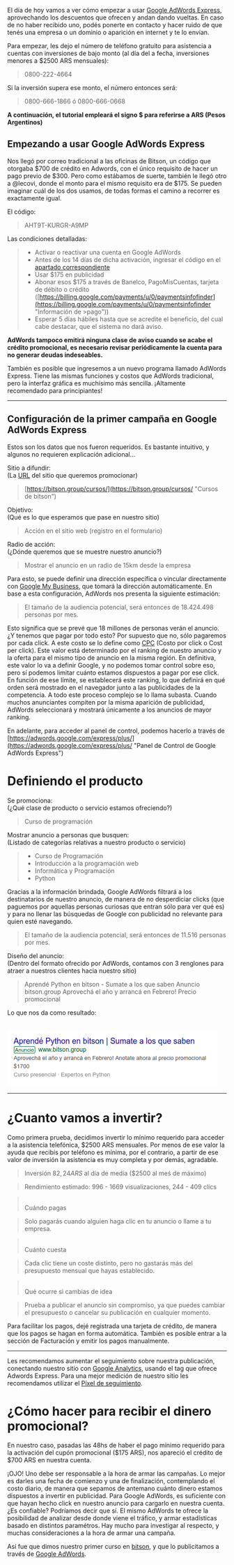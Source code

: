 <!--
.. title: Empezando a usar Google AdWords Express
.. slug: empezando-a-usar-google-adwords-express
.. date: 2018-03-01 14:24:36 UTC-03:00
.. tags: adwordsexpress, google, comunicacion, sem, publicidad, marketing
.. category: comunicacion
.. link: 
.. description: Empezando a usar Google AdWords Express para nuestras campañas
.. type: text
.. author: @nespino
-->

El día de hoy vamos a ver cómo empezar a usar [Google AdWords Express](https://adwords.google.com/express "Google AdWords Express"), aprovechando los descuentos que ofrecen y andan dando vueltas. En caso de no haber recibido uno, podés ponerte en contacto y hacer ruido de que tenés una empresa o un dominio o aparición en internet y te lo envían.

Para empezar, les dejo el número de teléfono gratuito para asistencia a cuentas con inversiones de bajo monto (al día del a fecha, inversiones menores a $2500 ARS mensuales): 

> 0800-222-4664

Si la inversión supera ese monto, el número entonces será:

> 0800-666-1866 ó 0800-666-0668

__A continuación, el tutorial empleará el signo $ para referirse a ARS (Pesos Argentinos)__


## Empezando a usar Google AdWords Express

Nos llegó por correo tradicional a las oficinas de Bitson, un código que otorgaba $700 de crédito en Adwords, con el único requisito de hacer un pago previo de $300. Pero como estábamos de suerte, también le llegó otro a @lecovi, donde el monto para el mismo requisito era de $175. Se pueden imaginar cuál de los dos usamos, de todas formas el camino a recorrer es exactamente igual.

El código:

> AHT9T-KURGR-A9MP

Las condiciones detalladas:

>- Activar o reactivar una cuenta en Google AdWords
>- Antes de los 14 días de dicha activación, ingresar el código en el [apartado correspondiente](https://adwords.google.com/aw/promotions "Ingresar cupones de descuento")
>- Usar $175 en publicidad
>- Abonar esos $175 a través de Banelco, PagoMisCuentas, tarjeta de débito o crédito ([https://billing.google.com/payments/u/0/paymentsinfofinder](https://billing.google.com/payments/u/0/paymentsinfofinder "Información de >pago"))
>- Esperar 5 días hábiles hasta que se acredite el beneficio, del cual cabe destacar, que el sistema no dará aviso.

__AdWords tampoco emitirá ninguna clase de aviso cuando se acabe el crédito promocional, es necesario revisar periódicamente la cuenta para no generar deudas indeseables.__


También es posible que ingresemos a un nuevo programa llamado AdWords Express. Tiene las mismas funciones y costos que AdWords tradicional, pero la interfaz gráfica es muchísimo más sencilla. ¡Altamente recomendado para principiantes!

------------------------------------------


## Configuración de la primer campaña en Google AdWords Express

Estos son los datos que nos fueron requeridos. Es bastante intuitivo, y algunos no requieren explicación adicional...

Sitio a difundir: <br />
(La [URL](https://es.wikipedia.org/wiki/Localizador_de_recursos_uniforme "Significado de URL...") del sitio que queremos promocionar) 
> [https://bitson.group/cursos/](https://bitson.group/cursos/ "Cursos de bitson")

Objetivo: <br />
(Qué es lo que esperamos que pase en nuestro sitio)
> Acción en el sitio web (registro en el formulario)

Radio de acción:<br />
(¿Dónde queremos que se muestre nuestro anuncio?)
> Mostrar el anuncio en un radio de 15km desde la empresa

Para esto, se puede definir una dirección específica o vincular directamente con [Google My Business](https://www.google.es/intl/es/business/ "Google My Business"), que tomará la dirección automáticamente.
En base a esta configuración, AdWords nos presenta la siguiente estimación:

> El tamaño de la audiencia potencial, será entonces de 18.424.498 personas por mes.

Esto significa que se prevé que 18 millones de personas verán el anuncio. ¿Y tenemos que pagar por todo esto? Por supuesto que no, sólo pagaremos por cada click. A este costo se lo define como [CPC](https://support.google.com/adwords/answer/116495 "Costo por click") (Costo por click o Cost per click). Este valor está determinado por el ranking de nuestro anuncio y la oferta para el mismo tipo de anuncio en la misma región. En definitiva, este valor lo va a definir Google, y no podemos tomar control sobre eso, pero sí podemos limitar cuánto estamos dispuestos a pagar por ese click. En función de ese límite, se establecerá este ranking, lo que definirá en qué orden será mostrado en el navegador junto a las publicidades de la competencia. A todo este proceso complejo se lo llama subasta. Cuando muchos anunciantes compiten por la misma aparición de publicidad, AdWords seleccionará y mostrará únicamente a los anuncios de mayor ranking.

En adelante, para acceder al panel de control, podemos hacerlo a través de [https://adwords.google.com/express/plus/](https://adwords.google.com/express/plus/ "Panel de Control de Google AdWords Express")

# Definiendo el producto

Se promociona: <br />
(¿Qué clase de producto o servicio estamos ofreciendo?)
>Curso de programación

Mostrar anuncio a personas que busquen:<br />
(Listado de categorías relativas a nuestro producto o servicio)
>- Curso de Programación
>- Introducción a la programación web
>- Informática y Programación
>- Python

Gracias a la información brindada, Google AdWords filtrará a los destinatarios de nuestro anuncio, de manera de no desperdiciar clicks (que paguemos por aquellas personas curiosas que entran sólo para ver qué es) y para no llenar las búsquedas de Google con publicidad no relevante para quien esté navegando.

> El tamaño de la audiencia potencial, será entonces de 11.516 personas por mes.

Diseño del anuncio:<br />
(Dentro del formato ofrecido por AdWords, contamos con 3 renglones para atraer a nuestros clientes hacia nuestro sitio)
> Aprendé Python en bitson - Sumate a los que saben
> Anuncio bitson.group
> Aprovechá el año y arrancá en Febrero! Precio promocional

Lo que nos da como resultado:<br /><br />

[![adwords curso bitson python][adwords-cursos-bitson]](https://bitson.group/cursos "Cursos en bitson")

[adwords-cursos-bitson]: /img/adwords.png "Anuncio de Curso de Python en bitson"


------------------------

# ¿Cuanto vamos a invertir?

Como primera prueba, decidimos invertir lo mínimo requerido para acceder a la asistencia telefónica, $2500 ARS mensuales. Por menos de ese valor la ayuda que recibís por teléfono es mínima, por el contrario, a partir de ese valor de inversión la asistencia es muy completa y por demás, agradable.

> Inversión $82,24 ARS$ al día de media ($2500 al meś de máximo)

> Rendimiento estimado: 996 - 1669 visualizaciones, 244 - 409 clics

> <br />
> Cuándo pagas

> Solo pagarás cuando alguien haga clic en tu anuncio o llame a tu empresa.

> <br />
> Cuánto cuesta

> Cada clic tiene un coste distinto, pero no gastarás más del presupuesto mensual que hayas establecido.
 
><br />
> Qué ocurre si cambias de idea

> Prueba a publicar el anuncio sin compromiso, ya que puedes cambiar el presupuesto o cancelar su publicación en cualquier momento.


Para facilitar los pagos, dejé registrada una tarjeta de crédito, de manera que los pagos se hagan en forma automática. También es posible entrar a la sección de Facturación y emitir los pagos manualmente.

---------------------

Les recomendamos aumentar el seguimiento sobre nuestra publicación, conectando nuestro sitio con [Google Analytics](https://www.google.com/analytics/ "Google Analytics"), usando el tag que ofrece Adwords Express. Para una mejor medición de nuestro sitio les recomendamos utilizar el [Píxel de seguimiento](https://developers.google.com/analytics/resources/concepts/gaConceptsTrackingOverview?hl=es-419 "Píxel de seguimiento").

# ¿Cómo hacer para recibir el dinero promocional?

En nuestro caso, pasadas las 48hs de haber el pago mínimo requerido para la activación del cupón promocional ($175 ARS), nos apareció el crédito de $700 ARS en nuestra cuenta. 

¡OJO! Uno debe ser responsable a la hora de armar las campañas. Lo mejor es darles una fecha de comienzo y una de finalización, contemplando el costo diario, de manera que sepamos de antemano cuánto dinero estamos dispuestos a invertir en publicidad. Para Google AdWords, es suficiente con que hayan hecho click en nuestro anuncio para cargarlo en nuestra cuenta. ¿Es confiable? Podríamos decir que sí. El mismo AdWords te ofrece la posibilidad de analizar desde donde viene el tráfico, y armar estadísticas basado en distintos paramétros. Hay mucho para investigar al respecto, y muchas consideraciones a la hora de armar una campaña.

Así fue que dimos nuestro primer curso en [bitson](https://bitson.group "bitson"), y que lo publicitamos a través de [Google AdWords](https://adwords.google.com/ "Google AdWords").




